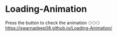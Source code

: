 # Loading-Animation
Press the button to check the animation ⚆⚆⚆ \
https://swarnadeep08.github.io/Loading-Animation/
